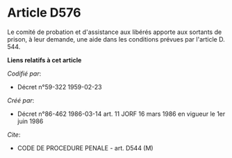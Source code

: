 # Article D576

Le comité de probation et d'assistance aux libérés apporte aux sortants de prison, à leur demande, une aide dans les
conditions prévues par l'article D. 544.

**Liens relatifs à cet article**

_Codifié par_:

  - Décret n°59-322 1959-02-23

_Créé par_:

  - Décret n°86-462 1986-03-14 art. 11 JORF 16 mars 1986 en vigueur le 1er juin 1986

_Cite_:

  - CODE DE PROCEDURE PENALE - art. D544 (M)
